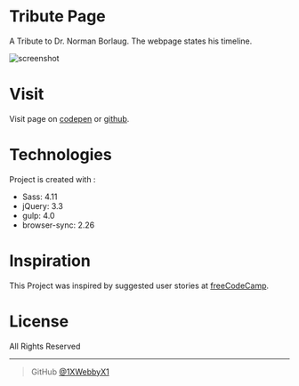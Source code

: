 # Tribute Page
A Tribute to Dr. Norman Borlaug. The webpage states his timeline.

![screenshot](https://s3-us-west-2.amazonaws.com/i.cdpn.io/2011965.mQBXJJ.small.03687f15-d51d-40c5-b513-103fe96f1ca5.png)

# Visit
 Visit page on [codepen](https://codepen.io/1xwebbyx1/full/mQBXJJ) or [github](https://1xwebbyx1.github.io/tribute-page/).

# Technologies
Project is created with :
- Sass: 4.11
- jQuery: 3.3
- gulp: 4.0
- browser-sync: 2.26


# Inspiration

This Project was inspired by  suggested  user stories  at [freeCodeCamp](https://learn.freecodecamp.org/responsive-web-design/responsive-web-design-projects/build-a-tribute-page).



# License

All Rights Reserved

---


> GitHub [@1XWebbyX1](https://github.com/1XWebbyX1)

